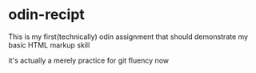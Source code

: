 # odin-recipt
This is my first(technically) odin assignment that should demonstrate my basic HTML markup skill

it's actually a merely practice for git fluency now
